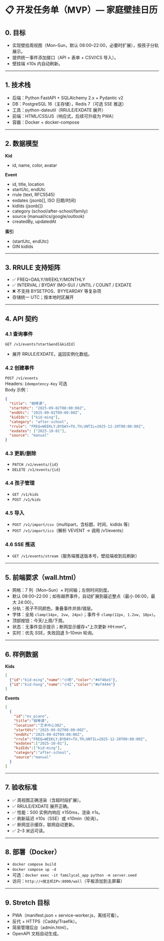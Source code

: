 # 📋 开发任务单（MVP）— 家庭壁挂日历

## 0. 目标
- 实现壁挂周视图（Mon–Sun，默认 08:00–22:00，必要时扩展），按孩子分轨展示。  
- 提供统一事件添加接口（API + 表单 + CSV/ICS 导入）。  
- 壁挂端 ≤10s 内自动刷新。  

---

## 1. 技术栈
- 后端：Python FastAPI + SQLAlchemy 2.x + Pydantic v2  
- DB：PostgreSQL 16（主存储），Redis 7（可选 SSE 推送）  
- 工具：python-dateutil（RRULE/EXDATE 展开）  
- 前端：HTML/CSS/JS（响应式，后续可升级为 PWA）  
- 容器：Docker + docker-compose  

---

## 2. 数据模型

**Kid**
- id, name, color, avatar  

**Event**
- id, title, location  
- startUtc, endUtc  
- rrule (text, RFC5545)  
- exdates (jsonb[], ISO 日期/时间)  
- kidIds (jsonb[])  
- category (school/after-school/family)  
- source (manual/ics/google/outlook)  
- createdBy, updatedAt  

**索引**
- (startUtc, endUtc)  
- GIN kidIds  

---

## 3. RRULE 支持矩阵
- ✅ FREQ=DAILY/WEEKLY/MONTHLY  
- ✅ INTERVAL / BYDAY (MO–SU) / UNTIL / COUNT / EXDATE  
- ❌ 不支持 BYSETPOS、BYYEARDAY 等复杂项  
- 存储统一 UTC；按本地时区展开  

---

## 4. API 契约

### 4.1 查询事件
`GET /v1/events?start&end[&kidId]`  
- 展开 RRULE/EXDATE，返回实例化数组。  

### 4.2 创建事件
`POST /v1/events`  
Headers: `Idempotency-Key` 可选  
Body 示例：
```json
{
  "title": "钢琴课",
  "startUtc": "2025-09-02T08:00:00Z",
  "endUtc": "2025-09-02T09:00:00Z",
  "kidIds": ["kid-ming"],
  "category": "after-school",
  "rrule": "FREQ=WEEKLY;BYDAY=TU,TH;UNTIL=2025-12-20T00:00:00Z",
  "exdates": ["2025-10-01"],
  "source": "manual"
}
```

### 4.3 更新/删除
- `PATCH /v1/events/{id}`  
- `DELETE /v1/events/{id}`  

### 4.4 孩子管理
- `GET /v1/kids`  
- `POST /v1/kids`  

### 4.5 导入
- `POST /v1/import/csv`（multipart，含标题、时间、kidIds 等）  
- `POST /v1/import/ics`（解析 VEVENT → 调用 /v1/events）  

### 4.6 SSE 推送
- `GET /v1/events/stream`（服务端推送版本号，壁挂端收到后刷新）  

---

## 5. 前端要求（wall.html）
- 网格：7 列（Mon–Sun）× 时间轴；左侧时间刻度。  
- 默认 08:00–22:00；如有越界事件，自动扩展到最近整点（最小 06:00，最大 24:00）。  
- 分轨：孩子不同颜色，重叠事件并排/错层。  
- 字体：全局 `clamp(14px, 2vw, 24px)`；事件卡 `clamp(12px, 1.2vw, 18px)`。  
- 顶部按钮：今天/上周/下周。  
- 状态：无事件显示提示；断网显示缓存+“上次更新 HH:mm”。  
- 实时：优先 SSE，失败回退 5–10min 轮询。  

---

## 6. 样例数据

**Kids**
```json
[
  {"id":"kid-ming","name":"小明","color":"#4f46e5"},
  {"id":"kid-hong","name":"小红","color":"#ef4444"}
]
```

**Events**
```json
[
  {
    "id":"ev_piano",
    "title":"钢琴课",
    "location":"艺术中心302",
    "startUtc":"2025-09-02T08:00:00Z",
    "endUtc":"2025-09-02T09:00:00Z",
    "rrule":"FREQ=WEEKLY;BYDAY=TU,TH;UNTIL=2025-12-20T00:00:00Z",
    "exdates":["2025-10-01"],
    "kidIds":["kid-ming"],
    "category":"after-school",
    "source":"manual"
  }
]
```

---

## 7. 验收标准
- ✅ 周视图正确渲染（含超时段扩展）。  
- ✅ RRULE/EXDATE 展开正确。  
- ✅ 性能：500 实例内响应 ≤150ms，渲染 ≤1s。  
- ✅ 刷新延迟 ≤10s（SSE）或 ≤10min（轮询）。  
- ✅ 断网显示缓存，联网自动更新。  
- ✅ 2–3 米远可读。  

---

## 8. 部署（Docker）
- `docker compose build`  
- `docker compose up -d`  
- 可选：`docker exec -it familycal_app python -m server.seed`  
- 访问：`http://<宿主机IP>:8000/wall`（平板添加到主屏幕）

---

## 9. Stretch 目标
- PWA（manifest.json + service-worker.js，离线可看）。  
- 反代 + HTTPS（Caddy/Traefik）。  
- 简易管理后台（admin.html）。  
- OpenAPI 文档自动生成。  
